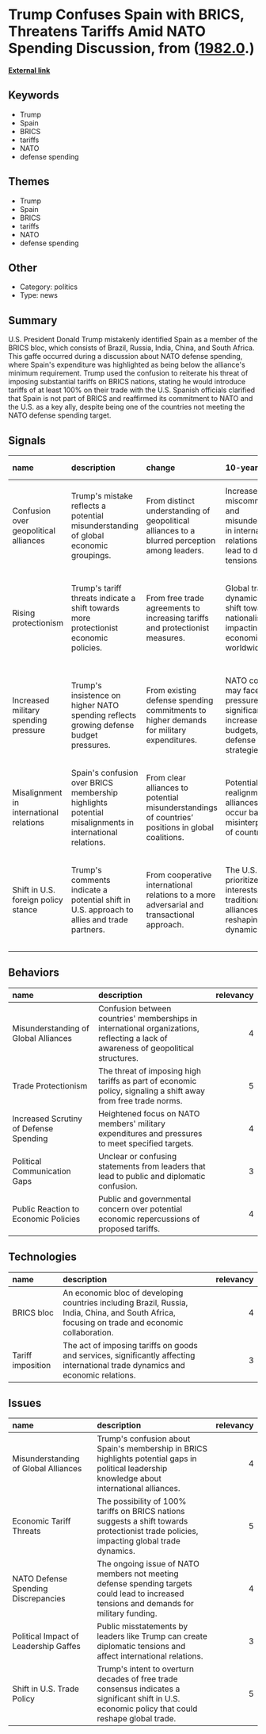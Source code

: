 # __Trump Confuses Spain with BRICS, Threatens Tariffs Amid NATO Spending Discussion__, from ([1982.0](https://kghosh.substack.com/p/1982.0).)

__[External link](https://apnews.com/article/trump-spain-brics-nato-tariffs-defense-spending-9871cf04825c92e073865ca8bede4077)__



## Keywords

* Trump
* Spain
* BRICS
* tariffs
* NATO
* defense spending

## Themes

* Trump
* Spain
* BRICS
* tariffs
* NATO
* defense spending

## Other

* Category: politics
* Type: news

## Summary

U.S. President Donald Trump mistakenly identified Spain as a member of the BRICS bloc, which consists of Brazil, Russia, India, China, and South Africa. This gaffe occurred during a discussion about NATO defense spending, where Spain's expenditure was highlighted as being below the alliance's minimum requirement. Trump used the confusion to reiterate his threat of imposing substantial tariffs on BRICS nations, stating he would introduce tariffs of at least 100% on their trade with the U.S. Spanish officials clarified that Spain is not part of BRICS and reaffirmed its commitment to NATO and the U.S. as a key ally, despite being one of the countries not meeting the NATO defense spending target.

## Signals

| name                                    | description                                                                                            | change                                                                                            | 10-year                                                                                                             | driving-force                                                                                |   relevancy |
|:----------------------------------------|:-------------------------------------------------------------------------------------------------------|:--------------------------------------------------------------------------------------------------|:--------------------------------------------------------------------------------------------------------------------|:---------------------------------------------------------------------------------------------|------------:|
| Confusion over geopolitical alliances   | Trump's mistake reflects a potential misunderstanding of global economic groupings.                    | From distinct understanding of geopolitical alliances to a blurred perception among leaders.      | Increased miscommunication and misunderstanding in international relations could lead to diplomatic tensions.       | The rapid evolution of global political landscapes and alliances, leading to confusion.      |           4 |
| Rising protectionism                    | Trump's tariff threats indicate a shift towards more protectionist economic policies.                  | From free trade agreements to increasing tariffs and protectionist measures.                      | Global trade dynamics could shift towards nationalism, impacting economies worldwide.                               | Economic nationalism and the desire to protect domestic industries from foreign competition. |           5 |
| Increased military spending pressure    | Trump's insistence on higher NATO spending reflects growing defense budget pressures.                  | From existing defense spending commitments to higher demands for military expenditures.           | NATO countries may face internal pressures to significantly increase military budgets, changing defense strategies. | Geopolitical tensions and perceived threats leading to calls for higher defense readiness.   |           4 |
| Misalignment in international relations | Spain's confusion over BRICS membership highlights potential misalignments in international relations. | From clear alliances to potential misunderstandings of countries’ positions in global coalitions. | Potential realignment of alliances could occur based on misinterpretations of countries' roles.                     | The complexity of global politics and shifting alliances creating confusion.                 |           3 |
| Shift in U.S. foreign policy stance     | Trump's comments indicate a potential shift in U.S. approach to allies and trade partners.             | From cooperative international relations to a more adversarial and transactional approach.        | The U.S. may prioritize national interests over traditional alliances, reshaping global dynamics.                   | A growing sentiment for nationalism and prioritizing domestic over international concerns.   |           5 |

## Behaviors

| name                                   | description                                                                                                                         |   relevancy |
|:---------------------------------------|:------------------------------------------------------------------------------------------------------------------------------------|------------:|
| Misunderstanding of Global Alliances   | Confusion between countries' memberships in international organizations, reflecting a lack of awareness of geopolitical structures. |           4 |
| Trade Protectionism                    | The threat of imposing high tariffs as part of economic policy, signaling a shift away from free trade norms.                       |           5 |
| Increased Scrutiny of Defense Spending | Heightened focus on NATO members' military expenditures and pressures to meet specified targets.                                    |           4 |
| Political Communication Gaps           | Unclear or confusing statements from leaders that lead to public and diplomatic confusion.                                          |           3 |
| Public Reaction to Economic Policies   | Public and governmental concern over potential economic repercussions of proposed tariffs.                                          |           4 |

## Technologies

| name              | description                                                                                                                                      |   relevancy |
|:------------------|:-------------------------------------------------------------------------------------------------------------------------------------------------|------------:|
| BRICS bloc        | An economic bloc of developing countries including Brazil, Russia, India, China, and South Africa, focusing on trade and economic collaboration. |           4 |
| Tariff imposition | The act of imposing tariffs on goods and services, significantly affecting international trade dynamics and economic relations.                  |           3 |

## Issues

| name                                  | description                                                                                                                                       |   relevancy |
|:--------------------------------------|:--------------------------------------------------------------------------------------------------------------------------------------------------|------------:|
| Misunderstanding of Global Alliances  | Trump's confusion about Spain's membership in BRICS highlights potential gaps in political leadership knowledge about international alliances.    |           4 |
| Economic Tariff Threats               | The possibility of 100% tariffs on BRICS nations suggests a shift towards protectionist trade policies, impacting global trade dynamics.          |           5 |
| NATO Defense Spending Discrepancies   | The ongoing issue of NATO members not meeting defense spending targets could lead to increased tensions and demands for military funding.         |           4 |
| Political Impact of Leadership Gaffes | Public misstatements by leaders like Trump can create diplomatic tensions and affect international relations.                                     |           3 |
| Shift in U.S. Trade Policy            | Trump's intent to overturn decades of free trade consensus indicates a significant shift in U.S. economic policy that could reshape global trade. |           5 |